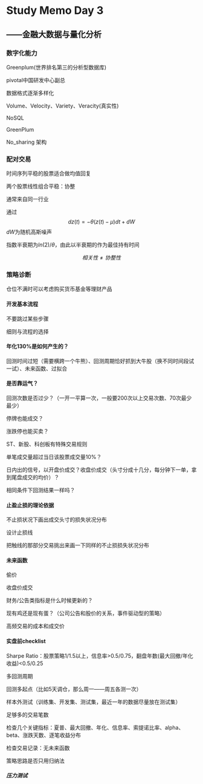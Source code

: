 # Study Memo Day 3

## ——金融大数据与量化分析

### 数字化能力

Greenplum(世界排名第三的分析型数据库)

pivotal中国研发中心副总



数据格式逐渐多样化

Volume、Velocity、Variety、Veracity(真实性)

NoSQL



GreenPlum

No_sharing 架构

### 配对交易

时间序列平稳的股票适合做均值回复

两个股票线性组合平稳：协整

通常来自同一行业



通过
$$
dz(t)=-\theta(z(t)-\mu)dt+dW
$$
$dW$为随机高斯噪声

指数半衰期为$ln(2)/\theta$，由此以半衰期的作为最佳持有时间


$$
相关性\ne 协整性
$$

### 策略诊断

仓位不满时可以考虑购买货币基金等理财产品

#### 开发基本流程

不要跳过某些步骤

细则与流程的选择

#### 年化130%是如何产生的？

回测时间过短（需要横跨一个牛熊）、回测周期恰好抓到大牛股（换不同时间段试一试）、未来函数、过拟合

#### 是否靠运气？

回测次数是否过少？（一开一平算一次，一般要200次以上交易次数、70次最少最少）

停牌也能成交？

涨跌停也能买卖？

ST、新股、科创板有特殊交易规则

单笔成交量超过当日该股票成交量10%？

日内出的信号，以开盘价成交？收盘价成交（头寸分成十几分，每分钟下一单，拿到尾盘成交的均价）？

相同条件下回测结果一样吗？

#### 止盈止损的理论依据

不止损状况下画出成交头寸的损失状况分布

设计止损线

把触线的那部分交易挑出来画一下同样的不止损损失状况分布

#### 未来函数

偷价

收盘价成交

财务/公告类指标是什么时候更新的？

现有鸡还是现有蛋？（公司公告和股价的关系，事件驱动型的策略）

高频交易的成本和成交价

#### 实盘前checklist

Sharpe Ratio：股票策略1/1.5以上，信息率>0.5/0.75，翻盘年数(最大回撤/年化收益)<0.5/0.25

多回测周期

回测多起点（比如5天调仓，那么周一——周五各测一次）

样本外测试（训练集、开发集、测试集，最近一年的数据尽量放在测试集）

足够多的交易笔数

检查几个关键指标：夏普、最大回撤、年化、信息率、索提诺比率、alpha、beta、涨跌天数、逐笔收益分布

检查交易记录：无未来函数

策略思路是否只用归纳法

##### 压力测试

